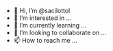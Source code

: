 - 👋 Hi, I’m @sacilottol
- 👀 I’m interested in ...
- 🌱 I’m currently learning ...
- 💞️ I’m looking to collaborate on ...
- 📫 How to reach me ...

<!---
sacilottol/sacilottol is a ✨ special ✨ repository because its `README.md` (this file) appears on your GitHub profile.
You can click the Preview link to take a look at your changes.
--->
